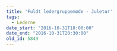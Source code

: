 ```yaml
---
title: 'Fuldt ledergruppemøde - Juletur'
tags:
  - Lederne
date_start: "2016-10-31T18:00:00"
date_end: "2016-10-31T20:30:00"
old_id: 5849
---
```

